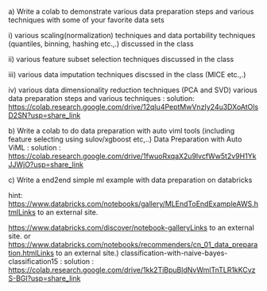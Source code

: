 a) Write a colab to demonstrate various data preparation steps and various techniques with some of your favorite data sets

 

i) various scaling(normalization) techniques and data portability techniques (quantiles, binning, hashing etc.,.)  discussed in the class

ii) various feature subset selection techniques discussed in the class 

iii) various data imputation techniques discssed in the class (MICE etc.,.)

iv) various data dimensionality reduction techniques (PCA and SVD)
various data preparation steps and various techniques :
solution: https://colab.research.google.com/drive/12qIu4PeptMwVnzIy24u3DXoAtOlsD2SN?usp=share_link


b) Write a colab to do data preparation with auto viml tools (including feature selecting using sulov/xgboost etc,..)
Data Preparation with Auto ViML : 
solution : https://colab.research.google.com/drive/1fwuoRxqaX2u9lvcfWw5t2v9H1YkJJWjO?usp=share_link


c) Write a end2end simple ml example with data preparation on databricks 

hint: https://www.databricks.com/notebooks/gallery/MLEndToEndExampleAWS.htmlLinks to an external site.

https://www.databricks.com/discover/notebook-galleryLinks to an external site. or https://www.databricks.com/notebooks/recommenders/cn_01_data_preparation.htmlLinks to an external site.)
classification-with-naive-bayes-classification15 :
solution : https://colab.research.google.com/drive/1kk2TiBpuBldNvWmlTnTLR1kKCvzS-BGl?usp=share_link
